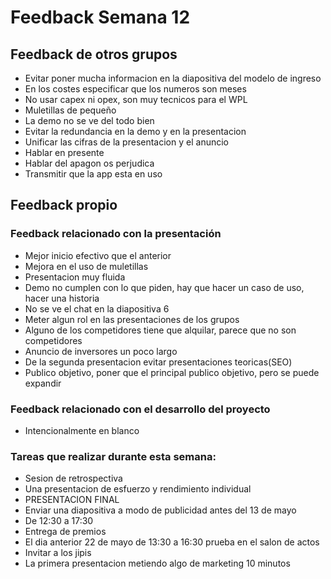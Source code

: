 # Feedback Semana 12

## Feedback de otros grupos

- Evitar poner mucha informacion en la diapositiva del modelo de ingreso
- En los costes especificar que los numeros son meses
- No usar capex ni opex, son muy tecnicos para el WPL
- Muletillas de pequeño
- La demo no se ve del todo bien
- Evitar la redundancia en la demo y en la presentacion
- Unificar las cifras de la presentacion y el anuncio
- Hablar en presente
- Hablar del apagon os perjudica
- Transmitir que la app esta en uso


## Feedback propio

### Feedback relacionado con la presentación

- Mejor inicio efectivo que el anterior
- Mejora en el uso de muletillas
- Presentacion muy fluida
- Demo no cumplen con lo que piden, hay que hacer un caso de uso, hacer una historia
- No se ve el chat en la diapositiva 6
- Meter algun rol en las presentaciones de los grupos
- Alguno de los competidores tiene que alquilar, parece que no son competidores
- Anuncio de inversores un poco largo
- De la segunda presentacion evitar presentaciones teoricas(SEO)
- Publico objetivo, poner que el principal publico objetivo, pero se puede expandir

### Feedback relacionado con el desarrollo del proyecto

- Intencionalmente en blanco

### Tareas que realizar durante esta semana:

- Sesion de retrospectiva 
- Una presentacion de esfuerzo y rendimiento individual
- PRESENTACION FINAL
- Enviar una diapositiva a modo de publicidad antes del 13 de mayo
- De 12:30 a 17:30 
- Entrega de premios
- El dia anterior 22 de mayo de 13:30 a 16:30 prueba en el salon de actos
- Invitar a los jipis
- La primera presentacion metiendo algo de marketing 10 minutos
